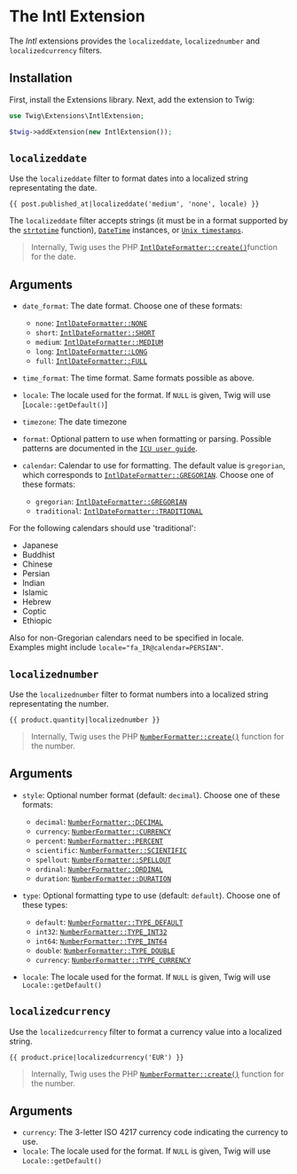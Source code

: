 # The Intl Extension

The *Intl* extensions provides the `localizeddate`, `localizednumber` and `localizedcurrency` filters.

## Installation

First, install the Extensions library. Next, add the extension to Twig:

```php
use Twig\Extensions\IntlExtension;

$twig->addExtension(new IntlExtension());
```

## `localizeddate`

Use the `localizeddate` filter to format dates into a localized string representating the date.

```twig
{{ post.published_at|localizeddate('medium', 'none', locale) }}
```

The `localizeddate` filter accepts strings (it must be in a format supported by the [`strtotime`] function), [`DateTime`] instances, or [`Unix timestamps`].

> Internally, Twig uses the PHP [`IntlDateFormatter::create()`]function for the date.

## Arguments

* `date_format`: The date format. Choose one of these formats:

  * `none`: [`IntlDateFormatter::NONE`]
  * `short`: [`IntlDateFormatter::SHORT`]
  * `medium`: [`IntlDateFormatter::MEDIUM`]
  * `long`: [`IntlDateFormatter::LONG`]
  * `full`: [`IntlDateFormatter::FULL`]

* `time_format`: The time format. Same formats possible as above.
* `locale`: The locale used for the format. If `NULL` is given, Twig will use [`Locale::getDefault()`]
* `timezone`: The date timezone
* `format`: Optional pattern to use when formatting or parsing. Possible patterns are documented in the [`ICU user guide`].
* `calendar`: Calendar to use for formatting. The default value is `gregorian`, which corresponds to [`IntlDateFormatter::GREGORIAN`]. Choose one of these formats:

  * `gregorian`: [`IntlDateFormatter::GREGORIAN`]
  * `traditional`: [`IntlDateFormatter::TRADITIONAL`]

For the following calendars should use 'traditional':

 * Japanese
 * Buddhist
 * Chinese
 * Persian
 * Indian
 * Islamic
 * Hebrew
 * Coptic
 * Ethiopic

Also for non-Gregorian calendars need to be specified in locale.  
Examples might include `locale="fa_IR@calendar=PERSIAN"`.

## `localizednumber`

Use the `localizednumber` filter to format numbers into a localized string representating the number.

```twig
{{ product.quantity|localizednumber }}
```

> Internally, Twig uses the PHP [`NumberFormatter::create()`] function for the number.

## Arguments

* `style`: Optional number format (default: `decimal`). Choose one of these formats:

  * `decimal`: [`NumberFormatter::DECIMAL`]
  * `currency`: [`NumberFormatter::CURRENCY`]
  * `percent`: [`NumberFormatter::PERCENT`]
  * `scientific`: [`NumberFormatter::SCIENTIFIC`]
  * `spellout`: [`NumberFormatter::SPELLOUT`]
  * `ordinal`: [`NumberFormatter::ORDINAL`]
  * `duration`: [`NumberFormatter::DURATION`]

* `type`: Optional formatting type to use (default: `default`). Choose one of these types:

  * `default`: [`NumberFormatter::TYPE_DEFAULT`]
  * `int32`: [`NumberFormatter::TYPE_INT32`]
  * `int64`: [`NumberFormatter::TYPE_INT64`]
  * `double`: [`NumberFormatter::TYPE_DOUBLE`]
  * `currency`: [`NumberFormatter::TYPE_CURRENCY`]

* `locale`: The locale used for the format. If `NULL` is given, Twig will use `Locale::getDefault()`

## `localizedcurrency`

Use the `localizedcurrency` filter to format a currency value into a localized string.

```twig
{{ product.price|localizedcurrency('EUR') }}
```

> Internally, Twig uses the PHP [`NumberFormatter::create()`] function for the number.

## Arguments

* `currency`: The 3-letter ISO 4217 currency code indicating the currency to use.
* `locale`: The locale used for the format. If `NULL` is given, Twig will use `Locale::getDefault()`

[`strtotime`]: http://php.net/strtotime
[`DateTime`]: http://php.net/DateTime
[`Unix timestamps`]: http://en.wikipedia.org/wiki/Unix_time
[`IntlDateFormatter::create()`]: http://php.net/manual/en/intldateformatter.create.php
[`IntlDateFormatter::NONE`]: http://php.net/manual/en/class.intldateformatter.php#intldateformatter.constants.none
[`IntlDateFormatter::SHORT`]: http://php.net/manual/en/class.intldateformatter.php#intldateformatter.constants.short
[`IntlDateFormatter::MEDIUM`]: http://php.net/manual/en/class.intldateformatter.php#intldateformatter.constants.medium
[`IntlDateFormatter::LONG`]: http://php.net/manual/en/class.intldateformatter.php#intldateformatter.constants.long
[`IntlDateFormatter::FULL`]: http://php.net/manual/en/class.intldateformatter.php#intldateformatter.constants.full
[`IntlDateFormatter::GREGORIAN`]: http://php.net/IntlDateFormatter#intldateformatter.constants.gregorian
[`IntlDateFormatter::TRADITIONAL`]: http://php.net/IntlDateFormatter#intldateformatter.constants.traditional
[`ICU user guide`]: http://userguide.icu-project.org/formatparse/datetime
[`NumberFormatter::create()`]: http://php.net/manual/en/numberformatter.create.php
[`NumberFormatter::DECIMAL`]: http://php.net/manual/en/class.numberformatter.php#numberformatter.constants.decimal
[`NumberFormatter::CURRENCY`]: http://php.net/manual/en/class.numberformatter.php#numberformatter.constants.currency
[`NumberFormatter::PERCENT`]: http://php.net/manual/en/class.numberformatter.php#numberformatter.constants.percent
[`NumberFormatter::SCIENTIFIC`]: http://php.net/manual/en/class.numberformatter.php#numberformatter.constants.scientific
[`NumberFormatter::SPELLOUT`]: http://php.net/manual/en/class.numberformatter.php#numberformatter.constants.spellout
[`NumberFormatter::ORDINAL`]: http://php.net/manual/en/class.numberformatter.php#numberformatter.constants.ordinal
[`NumberFormatter::DURATION`]: http://php.net/manual/en/class.numberformatter.php#numberformatter.constants.duration
[`NumberFormatter::TYPE_DEFAULT`]: http://php.net/manual/en/class.numberformatter.php#numberformatter.constants.type-default
[`NumberFormatter::TYPE_INT32`]: http://php.net/manual/en/class.numberformatter.php#numberformatter.constants.type-int32
[`NumberFormatter::TYPE_INT64`]: http://php.net/manual/en/class.numberformatter.php#numberformatter.constants.type-int64
[`NumberFormatter::TYPE_DOUBLE`]: http://php.net/manual/en/class.numberformatter.php#numberformatter.constants.type-double
[`NumberFormatter::TYPE_CURRENCY`]: http://php.net/manual/en/class.numberformatter.php#numberformatter.constants.type-currency
